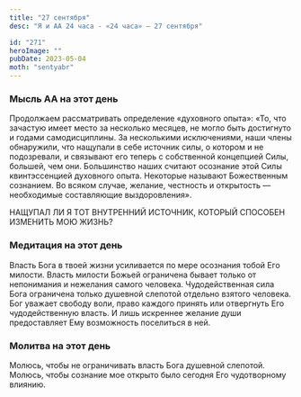 ```yaml
---
title: "27 сентября"
desc: "Я и АА 24 часа - «24 часа» — 27 сентября"

id: "271"
heroImage: ""
pubDate: 2023-05-04
moth: "sentyabr"
---
```


### Мысль АА на этот день

Продолжаем рассматривать определение «духовного опыта»: «То, что зачастую
имеет место за несколько месяцев, не могло быть достигнуто и годами
самодисциплины. За несколькими исключениями, наши члены обнаружили, что
нащупали в себе источник силы, о котором и не подозревали, и связывают его
теперь с собственной концепцией Силы, большей, чем они. Большинство наших
считают осознание этой Силы квинтэссенцией духовного опыта. Некоторые называют
Божественным сознанием. Во всяком случае, желание, честность и открытость —
необходимые составляющие выздоровления».

НАЩУПАЛ ЛИ Я ТОТ ВНУТРЕННИЙ ИСТОЧНИК, КОТОРЫЙ СПОСОБЕН ИЗМЕНИТЬ МОЮ ЖИЗНЬ?

### Медитация на этот день

Власть Бога в твоей жизни усиливается по мере осознания тобой Его милости.
Власть милости Божьей ограничена бывает только от непонимания и нежелания
самого человека. Чудодейственная сила Бога ограничена только душевной слепотой
отдельно взятого человека. Бог уважает свободу воли, право каждого принять или
отвергнуть Его чудодейственную власть. И лишь искреннее желание души
предоставляет Ему возможность поселиться в ней.

### Молитва на этот день

Молюсь, чтобы не ограничивать власть Бога душевной слепотой. Молюсь, чтобы
сознание мое открыто было сегодня Его чудотворному влиянию.
